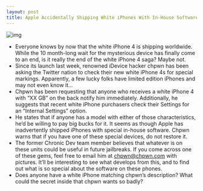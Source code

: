 ```yaml
---
layout: post
title: Apple Accidentally Shipping White iPhones With In-House Software?
---
```

![img](http://media.idownloadblog.com/wp-content/uploads/2011/04/white-iphone-xx-e1304200532109.png)
* Everyone knows by now that the white iPhone 4 is shipping worldwide. While the 10 month-long wait for the mysterious device has finally come to an end, is it really the end of the white iPhone 4 saga? Maybe not.
* Since its launch last week, renowned iDevice hacker chpwn has been asking the Twitter nation to check their new white iPhone 4s for special markings. Apparently, a few lucky folks have limited edition iPhones and may not even know it…
* Chpwn has been requesting that anyone who receives a white iPhone 4 with “XX GB” on the back notify him immediately. Additionally, he suggests that recent white iPhone purchasers check their Settings for an “Internal Settings” option.
* He states that if anyone has a model with either of those characteristics, he’d be willing to pay big bucks for it. It seems as though Apple has inadvertently shipped iPhones with special in-house software. Chpwn warns that if you have one of these special devices, do not restore it.
* The former Chronic Dev team member believes that whatever is on these units could be useful in future jailbreaks. If you come across one of these gems, feel free to email him at chpwn@chpwn.com with pictures. It’ll be interesting to see what develops from this, and to find out what is so special about the software on these phones.
* Does anyone have a white iPhone matching chpwn’s description? What could the secret inside that chpwn wants so badly?

